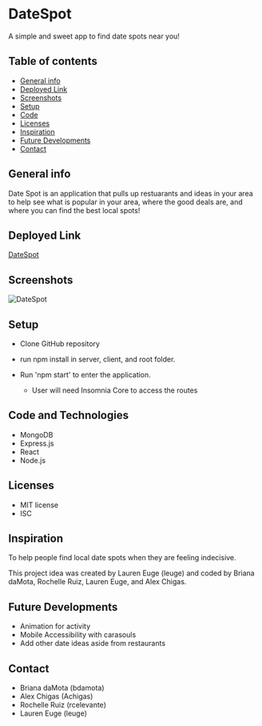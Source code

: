# DateSpot
A simple and sweet app to find date spots near you!

## Table of contents
* [General info](#general-info)
* [Deployed Link](#deployed_link)
* [Screenshots](#screenshots)
* [Setup](#setup)
* [Code](#code)
* [Licenses](#licenses)
* [Inspiration](#inspiration)
* [Future Developments](#future_developments)
* [Contact](#contact)

## General info
Date Spot is an application that pulls up restuarants and ideas in your area to help see what is popular in your area, where the good deals are, and where you can find the best local spots! 

## Deployed Link
[DateSpot]()

## Screenshots
![DateSpot](./public/images/Mylingual.png)

## Setup
* Clone GitHub repository 
* run npm install in server, client, and root folder.

* Run 'npm start' to enter the application.
    * User will need Insomnia Core to access the routes

## Code and Technologies
* MongoDB
* Express.js
* React
* Node.js

## Licenses
* MIT license
* ISC

## Inspiration
To help people find local date spots when they are feeling indecisive.

This project idea was created by Lauren Euge (leuge) and coded by Briana daMota, Rochelle Ruiz, Lauren Euge, and Alex Chigas. 

## Future Developments
* Animation for activity
* Mobile Accessibility with carasouls
* Add other date ideas aside from restaurants


## Contact
* Briana daMota (bdamota)
* Alex Chigas (Achigas)
* Rochelle Ruiz (rcelevante)
* Lauren Euge (leuge)
